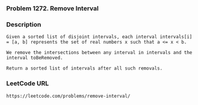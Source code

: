 ### Problem 1272. Remove Interval

### Description
    Given a sorted list of disjoint intervals, each interval intervals[i] = [a, b] represents the set of real numbers x such that a <= x < b.
    
    We remove the intersections between any interval in intervals and the interval toBeRemoved.
    
    Return a sorted list of intervals after all such removals.
    
### LeetCode URL
    https://leetcode.com/problems/remove-interval/

